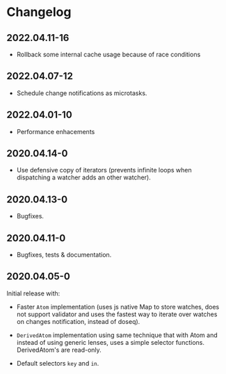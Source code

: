 # Changelog #

## 2022.04.11-16

- Rollback some internal cache usage because of race conditions


## 2022.04.07-12

- Schedule change notifications as microtasks.


## 2022.04.01-10

- Performance enhacements


## 2020.04.14-0

- Use defensive copy of iterators (prevents infinite loops when
  dispatching a watcher adds an other watcher).


## 2020.04.13-0

- Bugfixes.


## 2020.04.11-0

- Bugfixes, tests & documentation.


## 2020.04.05-0

Initial release with:

- Faster `Atom` implementation (uses js native Map to store watches,
  does not support validator and uses the fastest way to iterate over
  watches on changes notification, instead of doseq).

- `DerivedAtom` implementation using same technique that with Atom and
  instead of using generic lenses, uses a simple selector
  functions. DerivedAtom's are read-only.

- Default selectors `key` and `in`.

